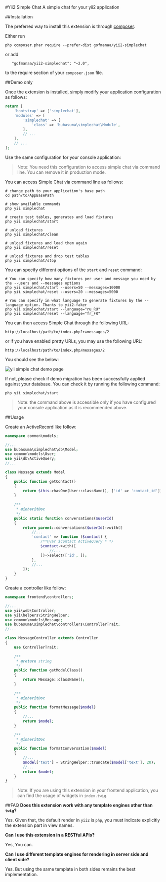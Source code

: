 #Yii2 Simple Chat
A simple chat for your yii2 application

##Installation

The preferred way to install this extension is through [composer](http://getcomposer.org/download/).

Either run

```
php composer.phar require --prefer-dist gofmanaa/yii2-simplechat
```

or add

```
   "gofmanaa/yii2-simplechat": "~2.0",
```

to the require section of your `composer.json` file.

##Demo only

Once the extension is installed, simply modify your application configuration as follows:

```php
return [
    'bootstrap' => ['simplechat'],
    'modules' => [
        'simplechat' => [
            'class' => 'bubasuma\simplechat\Module',
        ],
        // ...
    ],
    // ...
];
```
Use the same configuration for your console application:

>Note: You need this configuration to access simple chat via command line. You can remove it in production mode.

You can access Simple Chat via command line as follows:

```
# change path to your application's base path
cd path/to/AppBasePath

# show available commands
php yii simplechat

# create test tables, generates and load fixtures
php yii simplechat/start

# unload fixtures
php yii simplechat/clean

# unload fixtures and load them again
php yii simplechat/reset

# unload fixtures and drop test tables
php yii simplechat/stop
```

You can specify different options of the `start` and `reset` command:

```
# You can specify how many fixtures per user and message you need by the --users and --messages options
php yii simplechat/start --users=50 --messages=10000
php yii simplechat/reset --users=20 --messages=5000

# You can specify in what language to generate fixtures by the --language option. Thanks to yii2-faker
php yii simplechat/start --language="ru_RU"
php yii simplechat/reset --language="fr_FR"

```

You can then access Simple Chat through the following URL:

```
http://localhost/path/to/index.php?r=messages/2
```

or if you have enabled pretty URLs, you may use the following URL:

```
http://localhost/path/to/index.php/messages/2
```

You should see the below:

![yii simple chat demo page](http://i.imgur.com/1YZdjN8.png "yii simple chat demo page")

If not, please check if demo migration has been successfully applied against your database. You can check it by running the following command:

```
php yii simplechat/start
```
>Note: the command above is accessible only if you have configured your console application as it is recommended above.

##Usage

Create an ActiveRecord like follow:

```php
namespace common\models;

//...
use bubasuma\simplechat\db\Model;
use common\models\User;
use yii\db\ActiveQuery;
//...

class Message extends Model
{
    public function getContact()
    {
        return $this->hasOne(User::className(), ['id' => 'contact_id']);
    }
    
    /**
     * @inheritDoc
     */
    public static function conversations($userId)
    {
        return parent::conversations($userId)->with([
            //...
            'contact' => function ($contact) {
                /**@var $contact ActiveQuery * */
                $contact->with([
                    //...
                ])->select(['id', ]);
            },
            //...
        ]);
    }
}
```

Create a controller like follow:

```php
namespace frontend\controllers;

//...
use yii\web\Controller;
use yii\helpers\StringHelper;
use common\models\Message;
use bubasuma\simplechat\controllers\ControllerTrait;
//...

class MessageController extends Controller
{
    use ControllerTrait;
    
    /**
     * @return string
     */
    public function getModelClass()
    {
        return Message::className();
    }
    
    /**
     * @inheritDoc
     */
    public function formatMessage($model)
    {
        //...
        return $model;
    }

    /**
     * @inheritDoc
     */
    public function formatConversation($model)
    {
        //...
        $model['text'] = StringHelper::truncate($model['text'], 20);
        //...
        return $model;
    }
}
```
>Note: If you are using this extension in your frontend application, you can find the usage of widgets  in `index.twig`.

##FAQ
**Does this extension work with any template engines other than `twig`?**

Yes. Given that, the default render in `yii2` is `php`, you must indicate explicitly the extension part in view names.

**Can I use this extension in a RESTful APIs?**

Yes, You can. 

**Can I use different template engines for rendering in server side and client side?**

Yes. But using the same template in both sides remains the best implementation.

 
